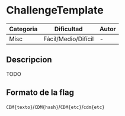 # ChallengeTemplate
| Categoria | Dificultad  | Autor   |
| ---       | ---         | ---     |
| Misc    | Fácil/Medio/Difícil      | - |

## Descripcion
TODO


## Formato de la flag
`CDM{texto}`/`CDM{hash}`/`CDM{etc}`/`cdm{etc}`
